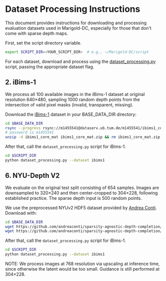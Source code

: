 # Dataset Processing Instructions

This document provides instructions for downloading and processing evaluation datasets used in Marigold-DC, especially for those that don't come with sparse depth maps.

First, set the script directory variable.

```bash
export SCRIPT_DIR=<YOUR_SCRIPT_DIR>  # e.g., ~/Marigold-DC/script
```

For each dataset, download and process using the [dataset_processing.py](script/dataset_processing.py) script, passing the appropriate dataset flag.

## 2. iBims-1

We process all 100 available images in the iBims-1 dataset at original resolution 640×480, sampling 1000 random depth points from the intersection of valid pixel masks (invalid, transparent, missing).

Download the [iBims-1](https://mediatum.ub.tum.de/1455541) dataset in your BASE_DATA_DIR directory:

```bash
cd $BASE_DATA_DIR
rsync --progress rsync://m1455541@dataserv.ub.tum.de/m1455541/ibims1_core_mat.zip .
# password is m1455541
unzip -d ibims1_core_mat ibims1_core_mat.zip && rm ibims1_core_mat.zip
```

After that, call the `dataset_processing.py` script for iBims-1.

```bash
cd $SCRIPT_DIR
python dataset_processing.py --dataset ibims1
```

## 6. NYU-Depth V2

We evaluate on the original test split consisting of 654 samples.
Images are downsampled to 320×240 and then center-cropped to 304×228, following established practice.
The sparse depth input is 500 random points.

We use the preprocessed NYUv2 HDF5 dataset provided by [Andrea Conti](https://github.com/andreaconti/sparsity-agnostic-depth-completion). Download with:

```bash
cd $BASE_DATA_DIR
wget https://github.com/andreaconti/sparsity-agnostic-depth-completion/releases/download/v0.1.0/nyu_img_gt.h5
wget https://github.com/andreaconti/sparsity-agnostic-depth-completion/releases/download/v0.1.0/nyu_pred_with_500.h5
```

After that, call the `dataset_processing.py` script for iBims-1.

```bash
cd $SCRIPT_DIR
python dataset_processing.py --dataset ibims1
```

NOTE: We process images at 768 resolution via upscaling at inference time, since otherwise the latent would be too small. Guidance is still performed at 304×228.